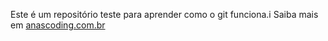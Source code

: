 Este é um repositório teste para aprender como o git funciona.i
Saiba mais em [anascoding.com.br](http://anascoding.com.br/)